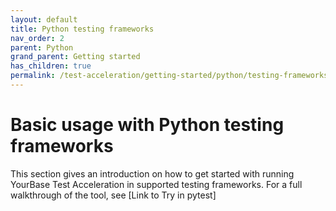 ```yaml
---
layout: default
title: Python testing frameworks
nav_order: 2
parent: Python
grand_parent: Getting started
has_children: true
permalink: /test-acceleration/getting-started/python/testing-frameworks
---
```


# Basic usage with Python testing frameworks
This section gives an introduction on how to get started with running YourBase Test Acceleration in supported testing frameworks. For a full walkthrough of the tool, see [Link to Try in pytest]